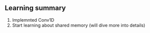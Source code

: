 ## Learning summary

1. Implemnted Conv1D
2. Start learning about shared memory (will dive more into details)
